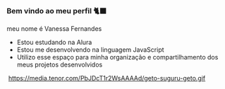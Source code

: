 ### Bem vindo ao meu perfil 🐈‍⬛

meu nome é Vanessa Fernandes

- Estou estudando na Alura
- Estou me desenvolvendo na linguagem JavaScript
- Utilizo esse espaço para minha organização e compartilhamento dos meus projetos desenvolvidos

![]()
  https://media.tenor.com/PbJDcT1r2WsAAAAd/geto-suguru-geto.gif
